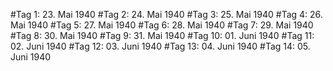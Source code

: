 #Tag 1: 23. Mai 1940
#Tag 2: 24. Mai 1940
#Tag 3: 25. Mai 1940
#Tag 4: 26. Mai 1940
#Tag 5: 27. Mai 1940
#Tag 6: 28. Mai 1940
#Tag 7: 29. Mai 1940
#Tag 8: 30. Mai 1940
#Tag 9: 31. Mai 1940
#Tag 10: 01. Juni 1940
#Tag 11: 02. Juni 1940
#Tag 12: 03. Juni 1940
#Tag 13: 04. Juni 1940
#Tag 14: 05. Juni 1940
